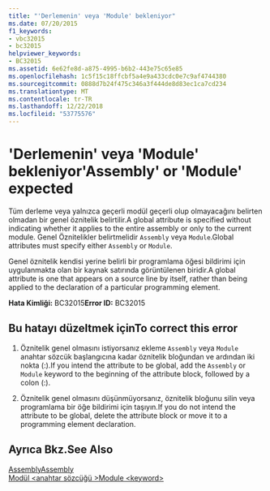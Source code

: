 ```yaml
---
title: "'Derlemenin' veya 'Module' bekleniyor"
ms.date: 07/20/2015
f1_keywords:
- vbc32015
- bc32015
helpviewer_keywords:
- BC32015
ms.assetid: 6e62fe8d-a875-4995-b6b2-443e75c65e85
ms.openlocfilehash: 1c5f15c18ffcbf5a4e9a433cdc0e7c9af4744380
ms.sourcegitcommit: 0888d7b24f475c346a3f444de8d83ec1ca7cd234
ms.translationtype: MT
ms.contentlocale: tr-TR
ms.lasthandoff: 12/22/2018
ms.locfileid: "53775576"
---
```

# <a name="assembly-or-module-expected"></a><span data-ttu-id="46483-102">'Derlemenin' veya 'Module' bekleniyor</span><span class="sxs-lookup"><span data-stu-id="46483-102">'Assembly' or 'Module' expected</span></span>
<span data-ttu-id="46483-103">Tüm derleme veya yalnızca geçerli modül geçerli olup olmayacağını belirten olmadan bir genel öznitelik belirtilir.</span><span class="sxs-lookup"><span data-stu-id="46483-103">A global attribute is specified without indicating whether it applies to the entire assembly or only to the current module.</span></span> <span data-ttu-id="46483-104">Genel Öznitelikler belirtmelidir `Assembly` veya `Module`.</span><span class="sxs-lookup"><span data-stu-id="46483-104">Global attributes must specify either `Assembly` or `Module`.</span></span>  
  
 <span data-ttu-id="46483-105">Genel öznitelik kendisi yerine belirli bir programlama öğesi bildirimi için uygulanmakta olan bir kaynak satırında görüntülenen biridir.</span><span class="sxs-lookup"><span data-stu-id="46483-105">A global attribute is one that appears on a source line by itself, rather than being applied to the declaration of a particular programming element.</span></span>  
  
 <span data-ttu-id="46483-106">**Hata Kimliği:** BC32015</span><span class="sxs-lookup"><span data-stu-id="46483-106">**Error ID:** BC32015</span></span>  
  
## <a name="to-correct-this-error"></a><span data-ttu-id="46483-107">Bu hatayı düzeltmek için</span><span class="sxs-lookup"><span data-stu-id="46483-107">To correct this error</span></span>  
  
1.  <span data-ttu-id="46483-108">Öznitelik genel olmasını istiyorsanız ekleme `Assembly` veya `Module` anahtar sözcük başlangıcına kadar öznitelik bloğundan ve ardından iki nokta (:).</span><span class="sxs-lookup"><span data-stu-id="46483-108">If you intend the attribute to be global, add the `Assembly` or `Module` keyword to the beginning of the attribute block, followed by a colon (:).</span></span>  
  
2.  <span data-ttu-id="46483-109">Öznitelik genel olmasını düşünmüyorsanız, öznitelik bloğunu silin veya programlama bir öğe bildirimi için taşıyın.</span><span class="sxs-lookup"><span data-stu-id="46483-109">If you do not intend the attribute to be global, delete the attribute block or move it to a programming element declaration.</span></span>  
  
## <a name="see-also"></a><span data-ttu-id="46483-110">Ayrıca Bkz.</span><span class="sxs-lookup"><span data-stu-id="46483-110">See Also</span></span>  
 [<span data-ttu-id="46483-111">Assembly</span><span class="sxs-lookup"><span data-stu-id="46483-111">Assembly</span></span>](../../visual-basic/language-reference/modifiers/assembly.md)  
 [<span data-ttu-id="46483-112">Modül \<anahtar sözcüğü ></span><span class="sxs-lookup"><span data-stu-id="46483-112">Module \<keyword></span></span>](../../visual-basic/language-reference/modifiers/module-keyword.md)  
   
 
